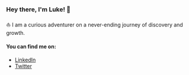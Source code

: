 ### Hey there, I'm Luke! 👋

⛵️ I am a curious adventurer on a never-ending journey of discovery and growth. 

#### You can find me on:

- [LinkedIn](https://www.linkedin.com/in/lukefiji/)
- [Twitter](https://twitter.com/luke_fiji)

<!--
**lukefiji/lukefiji** is a ✨ _special_ ✨ repository because its `README.md` (this file) appears on your GitHub profile.

Here are some ideas to get you started:

- 🔭 I’m currently working on ...
- 🌱 I’m currently learning ...
- 👯 I’m looking to collaborate on ...
- 🤔 I’m looking for help with ...
- 💬 Ask me about ...
- 📫 How to reach me: ...
- 😄 Pronouns: ...
- ⚡ Fun fact: ...
-->

